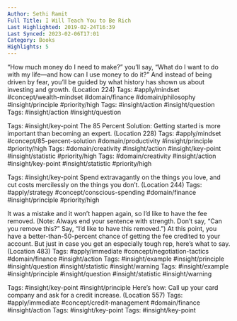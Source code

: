 ```yaml
---
Author: Sethi Ramit
Full Title: I Will Teach You to Be Rich
Last Highlighted: 2019-02-24T16:39
Last Synced: 2023-02-06T17:01
Category: Books
Highlights: 5
---
```

“How much money do I need to make?” you’ll say, “What do I want to do with my life—and how can I use money to do it?” And instead of being driven by fear, you’ll be guided by what history has shown us about investing and growth. (Location 224)
Tags: #apply/mindset #concept/wealth-mindset #domain/finance #domain/philosophy #insight/principle #priority/high
Tags: #insight/action #insight/question
Tags: #insight/action #insight/question
  
Tags: #insight/key-point
The 85 Percent Solution: Getting started is more important than becoming an expert. (Location 228)
Tags: #apply/mindset #concept/85-percent-solution #domain/productivity #insight/principle #priority/high
Tags: #domain/creativity #insight/action #insight/key-point #insight/statistic #priority/high
Tags: #domain/creativity #insight/action #insight/key-point #insight/statistic #priority/high
  
Tags: #insight/key-point
Spend extravagantly on the things you love, and cut costs mercilessly on the things you don’t. (Location 244)
Tags: #apply/strategy #concept/conscious-spending #domain/finance #insight/principle #priority/high
  
It was a mistake and it won’t happen again, so I’d like to have the fee removed. (Note: Always end your sentence with strength. Don’t say, “Can you remove this?” Say, “I’d like to have this removed.”) At this point, you have a better-than-50-percent chance of getting the fee credited to your account. But just in case you get an especially tough rep, here’s what to say. (Location 483)
Tags: #apply/immediate #concept/negotiation-tactics #domain/finance #insight/action
Tags: #insight/example #insight/principle #insight/question #insight/statistic #insight/warning
Tags: #insight/example #insight/principle #insight/question #insight/statistic #insight/warning
  
Tags: #insight/key-point #insight/principle
Here’s how: Call up your card company and ask for a credit increase. (Location 557)
Tags: #apply/immediate #concept/credit-management #domain/finance #insight/action
Tags: #insight/key-point
Tags: #insight/key-point